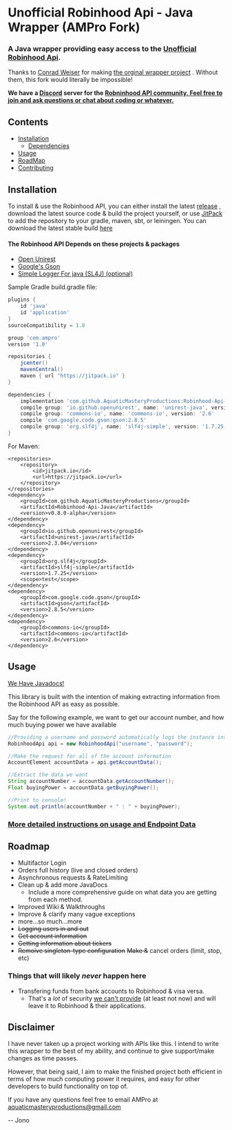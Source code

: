 # Unofficial Robinhood Api - Java Wrapper (AMPro Fork)
### A Java wrapper providing easy access to the [Unofficial Robinhood Api](https://github.com/sanko/Robinhood).

Thanks to [Conrad Weiser](https://github.com/ConradWeiser) for making
[the orginal wrapper project](https://github.com/ConradWeiser/Unofficial-Robinhood-Api)
. Without them, this fork would literally be impossible!

__We have a [Discord](https://discordapp.com) server for the [Robninhood API
community. Feel free to join and ask questions or chat about coding or
whatever.](https://discord.gg/VF7FctD)__

## Contents
- [Installation](#INSTALL)
    - [Dependencies](#DEPEN)
- [Usage](#USAGE)
- [RoadMap](#RDMP)
- [Contributing](https://github.com/AquaticMasteryProductions/Robinhood-Api-Java/wiki/Contributing)

<a name='INSTALL'></a>
## Installation
To install & use the Robinhood API, you can either install the latest
[release](https://github.com/AquaticMasteryProductions/Robinhood-Api-Java/releases)
, download the latest source code & build the project yourself,
or use [JitPack](https://jitpack.io/) to add the repository to your
gradle, maven, sbt, or leiningen.
You can download the latest stable build
[here](https://github.com/AquaticMasteryProductions/Robinhood-Api-Java/releases)

<a name='DEPEN'></a>
#### The Robinhood API Depends on these projects & packages
- [Open Unirest](https://github.com/OpenUnirest/unirest-java)
- [Google's Gson](https://github.com/google/gson)
- [Simple Logger For java (SL4J) (optional)](https://www.slf4j.org)

Sample Gradle build.gradle file:
```gradle
plugins {
    id 'java'
    id 'application'
}
sourceCompatibility = 1.8

group 'com.ampro'
version '1.0'

repositories {
    jcenter()
    mavenCentral()
    maven { url "https://jitpack.io" }
}

dependencies {
    implementation 'com.github.AquaticMasteryProductions:Robinhood-Api-Java:v0.8.0-alpha'
    compile group: 'io.github.openunirest', name: 'unirest-java', version: '2.2.04'
    compile group: 'commons-io', name: 'commons-io', version: '2.6'
    compile 'com.google.code.gson:gson:2.8.5'
    compile group: 'org.slf4j', name: 'slf4j-simple', version: '1.7.25'
}
```

For Maven:
```maven
<repositories>
    <repository>
        <id>jitpack.io</id>
        <url>https://jitpack.io</url>
    </repository>
</repositories>
<dependency>
    <groupId>com.github.AquaticMasteryProductions</groupId>
    <artifactId>Robinhood-Api-Java</artifactId>
    <version>v0.8.0-alpha</version>
</dependency>
<dependency>
    <groupId>io.github.openunirest</groupId>
    <artifactId>unirest-java</artifactId>
    <version>2.3.04</version>
</dependency>
<dependency>
    <groupId>org.slf4j</groupId>
    <artifactId>slf4j-simple</artifactId>
    <version>1.7.25</version>
    <scope>test</scope>
</dependency>
<dependency>
    <groupId>com.google.code.gson</groupId>
    <artifactId>gson</artifactId>
    <version>2.8.5</version>
</dependency>
<dependency>
    <groupId>commons-io</groupId>
    <artifactId>commons-io</artifactId>
    <version>2.6</version>
</dependency>
```

<a name='USAGE'></a>
## Usage
[We Have Javadocs!](https://aquaticmasteryproductions.github.io/Robinhood-Api-Java/)

This library is built with the intention of making extracting information
 from the Robinhood API as easy as possible.

Say for the following example, we want to get our account number, and
 how much buying power we have available

```java
//Providing a username and password automatically logs the instance into our account!
RobinhoodApi api = new RobinhoodApi("username", "password");

//Make the request for all of the account information
AccountElement accountData = api.getAccountData();

//Extract the data we want
String accountNumber = accountData.getAccountNumber();
Float buyingPower = accountData.getBuyingPower();

//Print to console!
System.out.println(accountNumber + " : " + buyingPower);
```

### [More detailed instructions on usage and Endpoint Data](https://github.com/AquaticMasteryProductions/Robinhood-Api-Java/wiki)


<a name='RDMP'></a>
## Roadmap

- Multifactor Login
- Orders full history (live and closed orders)
- Asynchronous requests & RateLimiting
- Clean up & add more JavaDocs
    - Include a more comprehensive guide on what data you are getting from
        each method.
- Improved Wiki & Walkthroughs
- Improve & clarify many vague exceptions
- more...so much...more
- ~~Logging users in and out~~
- ~~Get account information~~
- ~~Getting information about tickers~~
- ~~Remoive singleton-type configuration~~
~~Make &~~ cancel orders (limit, stop, etc)

### Things that will likely *never* happen here
- Transfering funds from bank accounts to Robinhood & visa versa.
    - That's a *lot* of security
    [we can't provide](https://www.youtube.com/watch?v=2bVhjOcz0s0)
    (at least not now) and will leave it to Robinhood & their applications.

## Disclaimer
I have never taken up a project working with APIs like this.
I intend to write this wrapper to the best of my ability, and continue to
give support/make changes as time passes.

However, that being said, I aim to make the finished project both
efficient in terms of how much computing power it requires, and easy for
other developers to build functionality on top of.

If you have any questions feel free to email AMPro at
aquaticmasteryproductions@gmail.com

-- Jono
